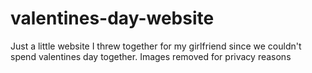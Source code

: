 # valentines-day-website
Just a little website I threw together for my girlfriend since we couldn't spend valentines day together. Images removed for privacy reasons
